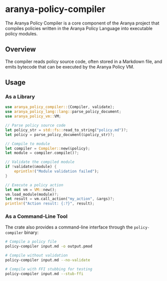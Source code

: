 # aranya-policy-compiler

The Aranya Policy Compiler is a core component of the Aranya project that compiles policies written in the Aranya Policy Language into executable policy modules.

## Overview

The compiler reads policy source code, often stored in a Markdown file, and emits bytecode that can be executed by the Aranya Policy VM.

## Usage

### As a Library

```rust
use aranya_policy_compiler::{Compiler, validate};
use aranya_policy_lang::lang::parse_policy_document;
use aranya_policy_vm::VM;

// Parse policy source code
let policy_str = std::fs::read_to_string("policy.md")?;
let policy = parse_policy_document(&policy_str)?;

// Compile to module
let compiler = Compiler::new(&policy);
let module = compiler.compile()?;

// Validate the compiled module
if !validate(&module) {
    eprintln!("Module validation failed");
}

// Execute a policy action
let mut vm = VM::new();
vm.load_module(module)?;
let result = vm.call_action("my_action", &args)?;
println!("Action result: {:?}", result);
```

### As a Command-Line Tool

The crate also provides a command-line interface through the `policy-compiler` binary:

```bash
# Compile a policy file
policy-compiler input.md -o output.pmod

# Compile without validation
policy-compiler input.md --no-validate

# Compile with FFI stubbing for testing
policy-compiler input.md --stub-ffi
```
